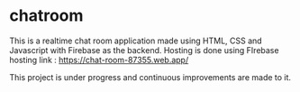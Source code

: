 # chatroom
This is a realtime chat room application made using HTML, CSS and Javascript with Firebase as the backend.
Hosting is done using FIrebase hosting
link : https://chat-room-87355.web.app/

This project is under progress and continuous improvements are made to it.
